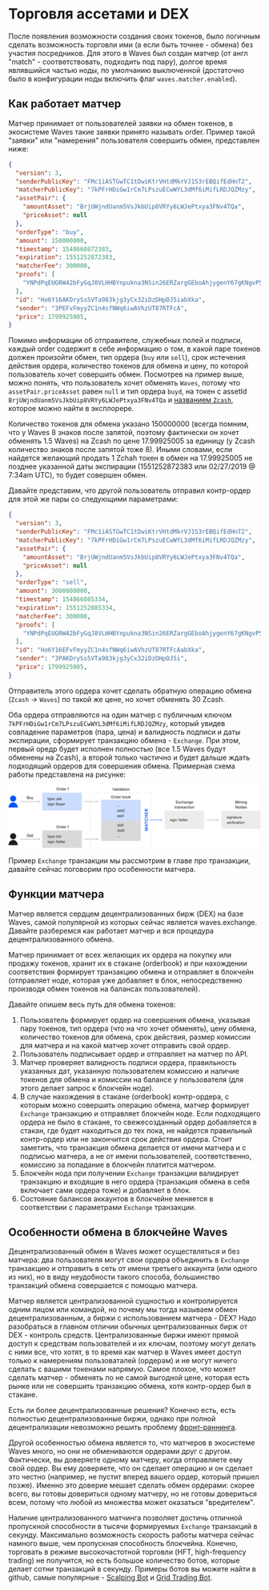 # Торговля ассетами и DEX

После появления возможности создания своих токенов, было логичным сделать возможность торговли ими (а если быть точнее - обмена) без участия посредников. Для этого в Waves был создан матчер (от англ "match" - соответствовать, подходить под пару), долгое время являвшийся частью ноды, по умолчанию выключенной (достаточно было в конфигурации ноды включить флаг `waves.matcher.enabled`).

## Как работает матчер

Матчер принимает от пользователей заявки на обмен токенов, в экосистеме Waves такие заявки принято называть order. Пример такой "заявки" или "намерения" пользователя совершить обмен, представлен ниже:

```json
{
  "version": 3,
  "senderPublicKey": "FMc1iASTGwTC1tDwiKtrVHtdMkrVJ1S3rEBQifEdHnT2",
  "matcherPublicKey": "7kPFrHDiGw1rCm7LPszuECwWYL3dMf6iMifLRDJQZMzy",
  "assetPair": {
    "amountAsset": "BrjUWjndUanm5VsJkbUip8VRYy6LWJePtxya3FNv4TQa",
    "priceAsset": null
  },
  "orderType": "buy",
  "amount": 150000000,
  "timestamp": 1548660872383,
  "expiration": 1551252872383,
  "matcherFee": 300000,
  "proofs": [
    "YNPdPqEUGRW42bFyGqJ8VLHHBYnpukna3NSin26ERZargGEboAhjygenY67gKNgvP5nm5ZV8VGZW3bNtejSKGEa"
  ],
  "id": "Ho6Y16AKDrySs5VTa983kjg3yCx32iDzDHpDJ5iabXka",
  "sender": "3PEFvFmyyZC1n4sfNWq6iwAVhzUT87RTFcA",
  "price": 1799925005,
}
```

Помимо информации об отправителе, служебных полей и подписи, каждый order содержит в себе информацию о том, в какой паре токенов должен произойти обмен, тип ордера (`buy` или `sell`), срок истечения действия ордера, количество токенов для обмена и цену, по которой пользователь хочет совершить обмен. Посмотрев на пример выше, можно понять, что пользователь хочет обменять `Waves`, потому что `assetPair.priceAsset` равен `null` и тип ордера `buyd`, на токен c assetId `BrjUWjndUanm5VsJkbUip8VRYy6LWJePtxya3FNv4TQa` и [названием `Zcash`](https://wavesexplorer.com/tx/BrjUWjndUanm5VsJkbUip8VRYy6LWJePtxya3FNv4TQa), которое можно найти в эксплорере.

Количество токенов для обмена указано 150000000 (всегда помним, что у Waves 8 знаков после запятой, поэтому фактически он хочет обменять 1.5 Waves) на Zcash по цене 17.99925005 за единицу (у Zcash количество знаков после запятой тоже 8). Иными словами, если найдется желающий продать 1 Zchah токен в обмен на 17.99925005 не позднее указанной даты экспирации (1551252872383 или 02/27/2019 @ 7:34am UTC), то будет совершен обмен.

Давайте представим, что другой пользователь отправил контр-ордер для этой же пары со следующими параметрами:

```json 
{
  "version": 3,
  "senderPublicKey": "FMc1iASTGwTC1tDwiKtrVHtdMkrVJ1S3rEBQifEdHnT2",
  "matcherPublicKey": "7kPFrHDiGw1rCm7LPszuECwWYL3dMf6iMifLRDJQZMzy",
  "assetPair": {
    "amountAsset": "BrjUWjndUanm5VsJkbUip8VRYy6LWJePtxya3FNv4TQa",
    "priceAsset": null
  },
  "orderType": "sell",
  "amount": 3000000000,
  "timestamp": 154866085334,
  "expiration": 1551252885334,
  "matcherFee": 300000,
  "proofs": [
    "YNPdPqEUGRW42bFyGqJ8VLHHBYnpukna3NSin26ERZargGEboAhjygenY67gKNgvP5nm5ZV8VGZW3bNtejSKGEa"
  ],
  "id": "Ho6Y16EFvFmyyZC1n4sfNWq6iwAVhzUT87RTFcAabXka",
  "sender": "3PAKDrySs5VTa983kjg3yCx32iDzDHpDJ5i",
  "price": 1799925005,
}
```

Отправитель этого ордера хочет сделать обратную операцию обмена (`Zcash` -> `Waves`) по такой же цене, но хочет обменять 30 Zcash.

Оба ордера отправляются на один матчер с публичным ключом `7kPFrHDiGw1rCm7LPszuECwWYL3dMf6iMifLRDJQZMzy`, который увидев совпадение параметров (пара, цена) и валидность подписи и даты экспирации, сформирует транзакцию обмена - `Exchange`. При этом, первый оредр будет исполнен полностью (все 1.5 Waves будут обменены на Zcash), а второй только частично и будет дальше ждать подходящий ордеров для совершения обмена. Примерная схема работы представлена на рисунке:

![How matching works](./assets/4-4-1-how-dex-works.png "How matching workks")

Пример `Exchange` транзакции мы рассмотрим в главе про транзакции, давайте сейчас поговорим про особенности матчера.

## Функции матчера

Матчер является сердцем децентрализованных бирж (DEX) на базе Waves, cамой популярной из которых сейчас является waves.exchange. Давайте разберемся как работает матчер и вся процедура децентрализованного обмена.

Матчер принимает от всех желающих их ордера на покупку или продажу токенов, хранит их в стакане (orderbook) и при нахождении соответствия формирует транзакцию обмена и отправляет в блокчейн (отправляет ноде, которая уже добавляет в блок, непосредственно производя обмен токенов на балансах пользователей).

Давайте опишем весь путь для обмена токенов:

1. Пользователь формирует ордер на совершения обмена, указывая пару токенов, тип ордера (что на что хочет обменять), цену обмена, количество токенов для обмена, срок действия, размер комиссии для матчера и на какой матчер хочет отправить свой ордер.
2. Пользователь подписывает ордер и отправляет на матчер по API.
3. Матчер проверяет валидность подписи ордера, правильность указанных дат, указанную пользователем комиссию и наличие токенов для обмена и комиссии на балансе у пользователя (для этого делает запрос к блокчейн ноде).
4. В случае нахождения в стакане (orderbook) контр-ордера, с которым можно совершить операцию обмена, матчер формирует `Exchange` транзакцию и отправляет блокчейн ноде. Если подходящего ордера не было в стакане, то свежесозданный ордер добавляется в стакан, где будет находиться до тех пока, не найдется правильный контр-ордер или не закончится срок действия ордера. Стоит заметить, что транзакция обмена делается от имени матчера и с подписью матчера, а не от имени пользователей, соответственно, комиссию за попадание в блокчейн платится матчером.
5. Блокчейн нода при получении `Exchange` транзакции валидирует транзакцию и входящие в него ордера (транзакция обмена в себя включает сами ордера тоже) и добавляет в блок.
6. Состояние балансов аккаунтов в блокчейне меняется в соответствии с параметрами `Exchange` транзакции.

## Особенности обмена в блокчейне Waves

Децентрализованный обмен в Waves может осуществляться и без матчера: два пользователя могут свои ордера объединить в `Exchange` транзакцию и отправить в сеть от имени третьего аккаунта (или одного из них), но в виду неудобности такого способа, большинство транзакций обмена совершается с помощью матчера.

Матчер является централизованной сущностью и контролируется одним лицом или командой, но почему мы тогда называем обмен децентрализованным, а биржи с использованием матчера - DEX? Надо разобраться в главном отличии обычных централизованных бирж от DEX - контроль средств. Централизованные биржи имеют прямой доступ к средствам пользователей и их ключам, поэтому могут делать с ними все, что хотят, в то время как матчер в Waves имеет доступ только к намерениям пользоваталей (ордерам) и не могут ничего сделать с вашими токенами напрямую. Самое плохое, что может сделать матчер - обменять по не самой выгодной цене, которая есть рынке или не совершить транзакцию обмена, хотя контр-ордер был в стакане.

Есть ли более децентрализованные решения? Конечно есть, есть полностью децентрализованные биржи, однако при полной децентрализации невозможно решить проблему [фронт-раннинга](https://www.investopedia.com/terms/f/frontrunning.asp).

Другой особенностью обмена является то, что матчеров в экосистеме Waves много, но они не обмениваются ордерами друг с другом. Фактически, вы доверяете одному матчеру, когда отправляете ему свой ордер. Вы ему доверяете, что он сделает операцию и он сделает это честно (например, не пустит вперед вашего ордер, который пришел позже). Именно это доверие мешает сделать обмен ордерами: скорее всего, вы готовы довериться одному матчеру, но не готовы довериться всем, потому что любой из множества может оказаться "вредителем".

Наличие централизованного матчинга позволяет достичь отличной пропускной способности в тысячи формируемых `Exchange` транзакций в секунду. Максимально возможность скорость работы матчера сейчас намного выше, чем пропускная способность блокчейна. Конечно, торговать в режиме высокочастотной торговли (HFT, high-frequency trading) не получится, но есть большое количество ботов, которые делает сотни транзакций в секунду. Примеры ботов вы можете найти в github, самые популярные - [Scalping Bot](https://docs.wavesplatform.com/en/building-apps/waves-api-and-sdk/examples/trading-bot) и [Grid Trading Bot](https://github.com/PyWaves/BlackBot).